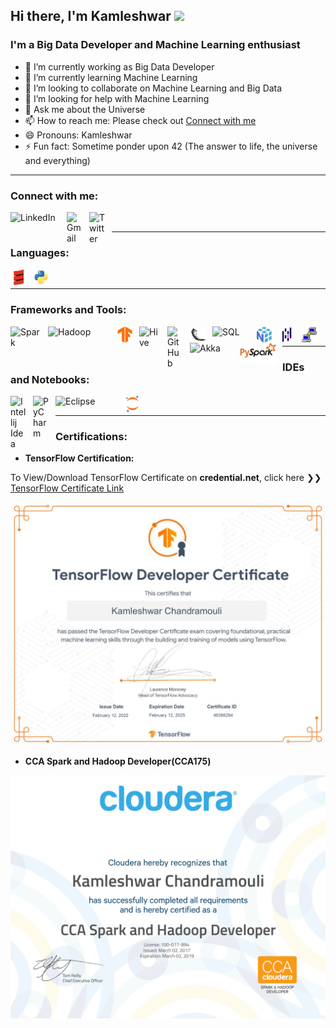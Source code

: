 ## Hi there, I'm Kamleshwar <img src="https://media.giphy.com/media/w1OBpBd7kJqHrJnJ13/giphy.gif" width="30px">

### I'm a Big Data Developer and Machine Learning enthusiast

- 🔭 I’m currently working as Big Data Developer
- 🌱 I’m currently learning Machine Learning
- 👯 I’m looking to collaborate on Machine Learning and Big Data
- 🤔 I’m looking for help with Machine Learning
- 💬 Ask me about the Universe
- 📫 How to reach me: Please check out [Connect with me][contact_me]
- 😄 Pronouns: Kamleshwar
- ⚡ Fun fact: Sometime ponder upon 42 (The answer to life, the universe and everything)

---

### Connect with me:

[<img align="left" alt="LinkedIn" width="80px" src="https://upload.wikimedia.org/wikipedia/commons/0/01/LinkedIn_Logo.svg" style="padding-right:10px;" />](https://linkedin.com/in/imkamleshwar)
[<img align="left" alt="Gmail" width="26px" src="https://upload.wikimedia.org/wikipedia/commons/7/7e/Gmail_icon_%282020%29.svg" style="padding-right:10px;" />](mailto:kamleshwar.001@gmail.com)
[<img align="left" alt="Twitter" width="26px" src="https://upload.wikimedia.org/wikipedia/commons/4/4f/Twitter-logo.svg" style="padding-right:10px;" />](https://twitter.com/imKamleshwar)

<br />

---

### Languages:

[<img align="left" alt="Scala" width="26px" src="https://raw.githubusercontent.com/devicons/devicon/master/icons/scala/scala-original.svg" style="padding-right:10px;" />](https://www.scala-lang.org/)
[<img align="left" alt="Python" width="26px" src="https://github.com/devicons/devicon/blob/master/icons/python/python-original.svg" style="padding-right:10px;" />](https://www.python.org/)

<br />

---

### Frameworks and Tools:

[<img align="left" alt="Spark" width="50px" src="https://upload.wikimedia.org/wikipedia/commons/f/f3/Apache_Spark_logo.svg" style="padding-right:10px;" />](https://spark.apache.org/)
[<img align="left" alt="Hadoop" width="100px" src="https://upload.wikimedia.org/wikipedia/commons/3/38/Hadoop_logo_new.svg" style="padding-right:10px;" />](https://hadoop.apache.org/)
[<img align="left" alt="TensorFlow" width="26px" src="https://raw.githubusercontent.com/devicons/devicon/master/icons/tensorflow/tensorflow-original.svg" style="padding-right:10px;" />](https://www.tensorflow.org/)
[<img align="left" alt="Hive" width="35px" src="https://upload.wikimedia.org/wikipedia/commons/b/bb/Apache_Hive_logo.svg" style="padding-right:10px;" />](https://hadoop.apache.org/)
[<img align="left" alt="GitHub" width="26px" src="https://user-images.githubusercontent.com/3369400/139448065-39a229ba-4b06-434b-bc67-616e2ed80c8f.png" style="padding-right:10px;" />](https://github.com/)
[<img align="left" alt="Flask" width="26px" src="https://raw.githubusercontent.com/devicons/devicon/master/icons/flask/flask-original.svg" style="padding-right:10px;" />](https://flask.palletsprojects.com)
[<img align="left" alt="SQL" width="60px" src="https://upload.wikimedia.org/wikipedia/commons/8/87/Sql_data_base_with_logo.png" style="padding-right:10px;" />](https://www.mysql.com/)
[<img align="left" alt="Numpy" width="26px" src="https://github.com/devicons/devicon/blob/master/icons/numpy/numpy-original.svg" style="padding-right:10px;" />](https://numpy.org/)
[<img align="left" alt="Pandas" width="26px" src="https://github.com/devicons/devicon/blob/master/icons/pandas/pandas-original.svg" style="padding-right:10px;" />](https://pandas.pydata.org/)
[<img align="left" alt="Putty" width="26px" src="https://raw.githubusercontent.com/devicons/devicon/master/icons/putty/putty-original.svg" style="padding-right:10px;" />](https://www.putty.org/)
[<img align="left" alt="Akka" width="70px" src="https://akka.io/resources/images/akka_full_color.svg" style="padding-right:10px;" />](https://akka.io/)
[<img align="left" alt="PySpark" width="58px" src="img/PySpark-logo-2.png" style="padding-right:10px;" />](https://spark.apache.org/docs/latest/api/python/)


<br />

---

### IDEs and Notebooks:

[<img align="left" alt="Intellij Idea" width="26px" src="https://upload.wikimedia.org/wikipedia/commons/9/9c/IntelliJ_IDEA_Icon.svg" style="padding-right:10px;" />](https://www.jetbrains.com/idea/)
[<img align="left" alt="PyCharm" width="26px" src="https://upload.wikimedia.org/wikipedia/commons/1/1d/PyCharm_Icon.svg" style="padding-right:10px;" />](https://www.jetbrains.com/pycharm/)
[<img align="left" alt="Eclipse" width="100px" src="https://upload.wikimedia.org/wikipedia/commons/d/d0/Eclipse-Luna-Logo.svg" style="padding-right:10px;" />](https://www.eclipse.org/ide/)
[<img align="left" alt="Jupyter" width="26px" src="https://raw.githubusercontent.com/devicons/devicon/master/icons/jupyter/jupyter-original.svg" style="padding-right:10px;" />](https://jupyter.org/)

<br />

---

### Certifications:

- **TensorFlow Certification:**

To View/Download TensorFlow Certificate on **credential.net**, click here ❯❯ [TensorFlow Certificate Link](https://www.credential.net/2623664f-40db-49bb-958e-675a043d8a89)

<img src="img/tensorFlow-certificate.png" width="700">


- **CCA Spark and Hadoop Developer(CCA175)**

<img src="img/CCA175_Certification.png" width="700" />





[contact_me]: https://github.com/imkamleshwar#connect-with-me

<!--
**imkamleshwar/imkamleshwar** is a ✨ _special_ ✨ repository because its `README.md` (this file) appears on your GitHub profile.

Here are some ideas to get you started:

- 🔭 I’m currently working on ...
- 🌱 I’m currently learning ...
- 👯 I’m looking to collaborate on ...
- 🤔 I’m looking for help with ...
- 💬 Ask me about ...
- 📫 How to reach me: ...
- 😄 Pronouns: ...
- ⚡ Fun fact: ...
-->
